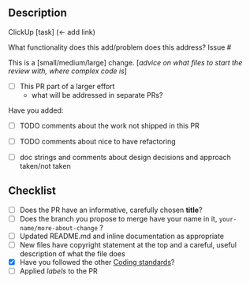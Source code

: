 ## Description
ClickUp [task] (<- add link)

What functionality does this add/problem does this address?
Issue #<!--_link to issue or description_-->

This is a [small/medium/large] <!--choose one--> change.
[_advice on what files to start the review with, where complex code is_]

- [ ] This PR part of a larger effort
  - what will be addressed in separate PRs?

Have you added:
- [ ] TODO comments about the work not shipped in this PR
- [ ] TODO comments about nice to have refactoring
- [ ] doc strings and comments about design decisions and approach taken/not taken


## Checklist
- [ ] Does the PR have an informative, carefully chosen **title**?
- [ ] Does the branch you propose to merge have your name in it, `your-name/more-about-change` ?
- [ ] Updated README.md and inline documentation as appropriate
- [ ] New files have copyright statement at the top and a careful, useful description of what the file does
- [x] Have you followed the other [Coding standards](https://github.com/predictionmachine/pm-coding-template#code-contents)?
- [ ] Applied *labels* to the PR

<!-- based on https://github.com/predictionmachine/pm-coding-template/blob/main/.github/pull_request_template.md -->
